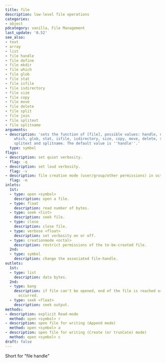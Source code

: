 ```yaml
---
title: file
description: low-level file operations
categories:
- object
pdcategory: vanilla, File Management
last_update: '0.52'
see_also:
- text
- array
- list
- file handle
- file define
- file mkdir
- file which
- file glob
- file stat
- file isfile
- file isdirectory
- file size
- file copy
- file move
- file delete
- file split
- file join
- file splitext
- file splitname
arguments:
- description: 'sets the function of [file], possible values: handle, define, mkdir,
    which, glob, stat, isfile, isdirectory, size, copy, move, delete, split, join,
    splitext and splitname. The default value is ''handle''.'
  type: symbol
flags:
- description: set quiet verbosity.
  flag: -q
- description: set loud verbosity.
  flag: -v
- description: file creation mode (user/group/other permissions) in octal.
  flag: -m
inlets:
  1st:
  - type: open <symbol>
    description: open a file.
  - type: float
    description: read number of bytes.
  - type: seek <list>
    description: seek file.
  - type: close
    description: close file.
  - type: verbose <float>
    description: set verbosity on or off.
  - type: creationmode <octal>
    description: restrict permissions of the to-be-created file.
  2nd:
  - type: symbol
    description: change the associated file-handle.
outlets:
  1st:
  - type: list
    description: data bytes.
  2nd:
  - type: bang
    description: if file can't be opened, end of the file is reached or a read error
      occurred.
  - type: seek <float>
    description: seek output.
methods:
- description: explicit Read-mode
  method: open <symbol> r
- description: open file for writing (Append mode)
  method: open <symbol> a
- description: open file for writing (Create (or trunCate) mode)
  method: open <symbol> c
draft: false
---
```

Short for "file handle"
